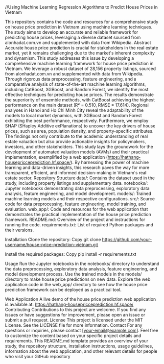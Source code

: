 //Using Machine Learning Regression
Algorithms to Predict House Prices in Vietnam

This repository contains the code and resources for a comprehensive study on house price prediction in Vietnam using machine learning techniques. The study aims to develop an accurate and reliable framework for predicting house prices, leveraging a diverse dataset sourced from alonhadat.com.vn and supplemented with data from Wikipedia.
Abstract
Accurate house price prediction is crucial for stakeholders in the real estate market, yet it remains challenging due to the market's inherent complexity and dynamism. This study addresses this issue by developing a comprehensive machine learning framework for house price prediction in Vietnam. We leverage a robust dataset of 28,156 property listings, sourced from alonhadat.com.vn and supplemented with data from Wikipedia. Through rigorous data preprocessing, feature engineering, and a comparative analysis of state-of-the-art machine learning algorithms, including CatBoost, XGBoost, and Random Forest, we identify the most effective techniques for predicting house prices.
The results demonstrate the superiority of ensemble methods, with CatBoost achieving the highest performance on the main dataset (R² = 0.510, RMSE = 17.614). Regional analyses in Hanoi and Ho Chi Minh City reveal the adaptability of the models to local market dynamics, with XGBoost and Random Forest exhibiting the best performance, respectively. Furthermore, we employ SHAP (SHapley Additive exPlanations) to uncover the key drivers of house prices, such as area, population density, and property-specific attributes.
The findings not only contribute to the academic understanding of real estate valuation but also provide actionable insights for policymakers, investors, and other stakeholders. This study lays the groundwork for the development of automated valuation models (AVMs) and their practical implementation, exemplified by a web application (https://hathang-housepricceprediction.hf.space/). By harnessing the power of machine learning and data-driven insights, this research paves the way for more transparent, efficient, and informed decision-making in Vietnam's real estate sector.
Repository Structure
data/: Contains the dataset used in the study, including property listings and supplementary data.
notebooks/: Jupyter notebooks demonstrating data preprocessing, exploratory data analysis, feature engineering, and model development.
models/: Trained machine learning models and their respective configurations.
src/: Source code for data preprocessing, feature engineering, model training, and evaluation.
web_app/: Code and resources for the web application that demonstrates the practical implementation of the house price prediction framework.
README.md: Overview of the project and instructions for running the code.
requirements.txt: List of required Python packages and their versions.

Installation
Clone the repository:
Copy
git clone https://github.com/your-username/house-price-prediction-vietnam.git

Install the required packages:
Copy
pip install -r requirements.txt


Usage
Run the Jupyter notebooks in the notebooks/ directory to understand the data preprocessing, exploratory data analysis, feature engineering, and model development process.
Use the trained models in the models/ directory to make house price predictions on new data.
Explore the web application code in the web_app/ directory to see how the house price prediction framework can be deployed as a practical tool.

Web Application
A live demo of the house price prediction web application is available at: https://hathang-housepricceprediction.hf.space/
Contributing
Contributions to this project are welcome. If you find any issues or have suggestions for improvement, please open an issue or submit a pull request.
License
This project is licensed under the MIT License. See the LICENSE file for more information.
Contact
For any questions or inquiries, please contact [your-email@example.com].
Feel free to customize the content based on your specific project details and requirements. This README.md template provides an overview of your study, the repository structure, installation instructions, usage guidelines, information about the web application, and other relevant details for people who visit your GitHub repository
